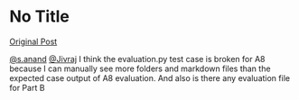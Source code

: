 # No Title

[Original Post](https://discourse.onlinedegree.iitm.ac.in/t/164277/239)

<p><a class="mention" href="/u/s.anand">@s.anand</a> <a class="mention" href="/u/jivraj">@Jivraj</a> I think the evaluation.py test case is broken for A8 because I can manually see more folders and markdown files than the expected case output of A8 evaluation. And also is there any evaluation file for Part B</p>
